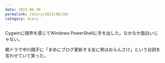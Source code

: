 ```yaml
---
date: 2015-06-30
permalink: /diary/2015/06/30/
category: diary
---
```


Cygwinに限界を感じてWindows PowerShellに手を出した。なかなか面白いじゃない。

朝ドラで中川翔子に「まめにブログ更新する女に男はおらんさけ」という台詞を言わせていて笑った。